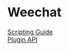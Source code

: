 
# Weechat

[Scripting Guide](https://weechat.org/files/doc/stable/weechat_scripting.en.html)  
[Plugin API](https://weechat.org/files/doc/stable/weechat_plugin_api.en.htm)  

